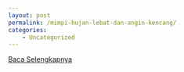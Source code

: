 ```yaml
---
layout: post
permalink: /mimpi-hujan-lebat-dan-angin-kencang/
categories:
    - Uncategorized
---
```


[Baca Selengkapnya](/05)